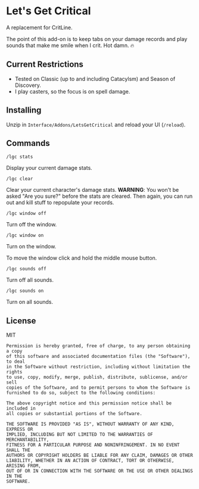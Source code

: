 # Let's Get Critical

A replacement for CritLine.

The point of this add-on is to keep tabs on your damage records and
play sounds that make me smile when I crit.  Hot damn.  🔥

## Current Restrictions

* Tested on Classic (up to and including Catacylsm) and Season of Discovery.
* I play casters, so the focus is on spell damage.

## Installing

Unzip in `Interface/Addons/LetsGetCritical` and reload your UI (`/reload`).

## Commands

`/lgc stats`

Display your current damage stats.

`/lgc clear`

Clear your current character's damage stats.  **WARNING**:  You won't be asked "Are you sure?" before the stats are cleared.  Then again, you can run out and kill stuff to repopulate your records.

`/lgc window off`

Turn off the window.

`/lgc window on`

Turn on the window.

To move the window click and hold the middle mouse button.

`/lgc sounds off`

Turn off all sounds.

`/lgc sounds on`

Turn on all sounds.

## License

MIT

```
Permission is hereby granted, free of charge, to any person obtaining a copy
of this software and associated documentation files (the "Software"), to deal
in the Software without restriction, including without limitation the rights
to use, copy, modify, merge, publish, distribute, sublicense, and/or sell
copies of the Software, and to permit persons to whom the Software is
furnished to do so, subject to the following conditions:

The above copyright notice and this permission notice shall be included in
all copies or substantial portions of the Software.

THE SOFTWARE IS PROVIDED "AS IS", WITHOUT WARRANTY OF ANY KIND, EXPRESS OR
IMPLIED, INCLUDING BUT NOT LIMITED TO THE WARRANTIES OF MERCHANTABILITY,
FITNESS FOR A PARTICULAR PURPOSE AND NONINFRINGEMENT. IN NO EVENT SHALL THE
AUTHORS OR COPYRIGHT HOLDERS BE LIABLE FOR ANY CLAIM, DAMAGES OR OTHER
LIABILITY, WHETHER IN AN ACTION OF CONTRACT, TORT OR OTHERWISE, ARISING FROM,
OUT OF OR IN CONNECTION WITH THE SOFTWARE OR THE USE OR OTHER DEALINGS IN THE
SOFTWARE.
```

